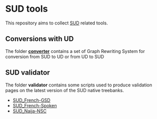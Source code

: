# SUD tools

This repository aims to collect [SUD](https://surfacesyntacticud.github.io/) related tools.

## Conversions with UD

The folder [**converter**](converter/README.md) contains a set of Graph Rewriting System for conversion from SUD to UD or from UD to SUD

## SUD validator

The folder **validator** contains some scripts used to produce validation pages on the latest version of the SUD native treebanks.

 * [SUD_French-GSD](http://match.grew.fr/valid/?corpus=SUD_French-GSD@latest)
 * [SUD_French-Spoken](http://match.grew.fr/valid/?corpus=SUD_French-Spoken@latest)
 * [SUD_Naija-NSC](http://match.grew.fr/valid/?corpus=SUD_Naija-NSC@latest)
